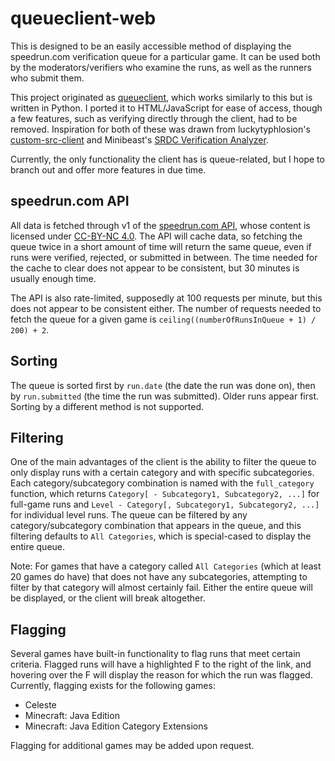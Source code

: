# queueclient-web
This is designed to be an easily accessible method of displaying the speedrun.com verification queue for a particular game. It can be used both by the moderators/verifiers who examine the runs, as well as the runners who submit them.

This project originated as [queueclient](https://github.com/randomidiot13/queueclient), which works similarly to this but is written in Python. I ported it to HTML/JavaScript for ease of access, though a few features, such as verifying directly through the client, had to be removed. Inspiration for both of these was drawn from luckytyphlosion's [custom-src-client](https://github.com/luckytyphlosion/custom-src-client) and Minibeast's [SRDC Verification Analyzer](http://167.71.107.25:5000/).

Currently, the only functionality the client has is queue-related, but I hope to branch out and offer more features in due time.

## speedrun.com API
All data is fetched through v1 of the [speedrun.com API](https://github.com/speedruncomorg/api), whose content is licensed under [CC-BY-NC 4.0](https://creativecommons.org/licenses/by-nc/4.0/). The API will cache data, so fetching the queue twice in a short amount of time will return the same queue, even if runs were verified, rejected, or submitted in between. The time needed for the cache to clear does not appear to be consistent, but 30 minutes is usually enough time.

The API is also rate-limited, supposedly at 100 requests per minute, but this does not appear to be consistent either. The number of requests needed to fetch the queue for a given game is `ceiling((numberOfRunsInQueue + 1) / 200) + 2`.

## Sorting
The queue is sorted first by `run.date` (the date the run was done on), then by `run.submitted` (the time the run was submitted). Older runs appear first. Sorting by a different method is not supported.

## Filtering
One of the main advantages of the client is the ability to filter the queue to only display runs with a certain category and with specific subcategories. Each category/subcategory combination is named with the `full_category` function, which returns `Category[ - Subcategory1, Subcategory2, ...]` for full-game runs and `Level - Category[, Subcategory1, Subcategory2, ...]` for individual level runs. The queue can be filtered by any category/subcategory combination that appears in the queue, and this filtering defaults to `All Categories`, which is special-cased to display the entire queue.

Note: For games that have a category called `All Categories` (which at least 20 games do have) that does not have any subcategories, attempting to filter by that category will almost certainly fail. Either the entire queue will be displayed, or the client will break altogether.

## Flagging
Several games have built-in functionality to flag runs that meet certain criteria. Flagged runs will have a highlighted F to the right of the link, and hovering over the F will display the reason for which the run was flagged. Currently, flagging exists for the following games:
- Celeste
- Minecraft: Java Edition
- Minecraft: Java Edition Category Extensions

Flagging for additional games may be added upon request.
